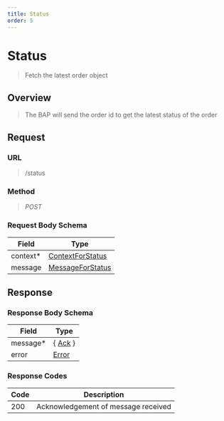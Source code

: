 ```yaml
---
title: Status
order: 5
---
```


# Status

> Fetch the latest order object

## Overview

> The BAP will send the order id to get the latest status of the order

## Request

### URL

> /status

### Method

> _POST_

### Request Body Schema

| **Field** | **Type**                                                                    |
| --------- | --------------------------------------------------------------------------- |
| context\* | [ContextForStatus](/reference/0.9.3/core/schema-reference/contextforstatus) |
| message   | [MessageForStatus](/reference/0.9.3/core/schema-reference/messageforstatus) |

## Response

### Response Body Schema

| **Field** | **Type**                                              |
| --------- | ----------------------------------------------------- |
| message\* | { [Ack](/reference/0.9.3/core/schema-reference/ack) } |
| error     | [Error](/reference/0.9.3/core/schema-reference/error) |

### Response Codes

| **Code** | **Description**                     |
| -------- | ----------------------------------- |
| 200      | Acknowledgement of message received |
